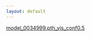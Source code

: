 ```yaml
---
layout: default
---
```



[model_0034999.pth_vis_conf0.5](./files_detection/model_0034999.pth_vis_conf0.5/model_0034999.pth_vis_conf0.5.md) <br>


